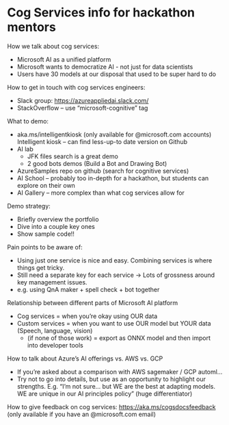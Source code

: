 # Cog Services info for hackathon mentors

How we talk about cog services:
- Microsoft AI as a unified platform
- Microsoft wants to democratize AI - not just for data scientists
- Users have 30 models at our disposal that used to be super hard to do

How to get in touch with cog services engineers:
- Slack group: https://azureappliedai.slack.com/ 
- StackOverflow – use “microsoft-cognitive” tag

What to demo:
- aka.ms/intelligentkiosk (only available for @microsoft.com accounts)
Intelligent kiosk – can find less-up-to date version on Github
- AI lab
   - JFK files search is a great demo
   - 2 good bots demos (Build a Bot and Drawing Bot)
- AzureSamples repo on github (search for cognitive services)
- AI School – probably too in-depth for a hackathon, but students can explore on their own
- AI Gallery – more complex than what cog services allow for

Demo strategy:
- Briefly overview the portfolio
- Dive into a couple key ones
- Show sample code!!

Pain points to be aware of:
- Using just one service is nice and easy. Combining services is where things get tricky.
- Still need a separate key for each service -> Lots of grossness around key management issues.
- e.g. using QnA maker + spell check + bot together

Relationship between different parts of Microsoft AI platform
- Cog services = when you’re okay using OUR data
- Custom services = when you want to use OUR model but YOUR data (Speech, language, vision)
   - (if none of those work) = export as ONNX model and then import into developer tools 

How to talk about Azure’s AI offerings vs. AWS vs. GCP
- If you’re asked about a comparison with AWS sagemaker / GCP automl… 
- Try not to go into details, but use as an opportunity to highlight our strengths. E.g. “I’m not sure… but WE are the best at adapting models. WE are unique in our AI principles policy” (huge differentiator)

How to give feedback on cog services:
https://aka.ms/cogsdocsfeedback (only available if you have an @microsoft.com email) 
